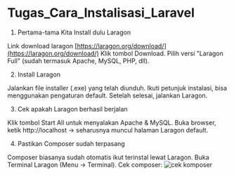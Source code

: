 # Tugas_Cara_Instalisasi_Laravel

1. Pertama-tama Kita Install dulu Laragon

Link download laragon [https://laragon.org/download/](https://laragon.org/download/)
Klik tombol Download.
Pilih versi "Laragon Full" (sudah termasuk Apache, MySQL, PHP, dll).

2. Install Laragon

Jalankan file installer (.exe) yang telah diunduh.
Ikuti petunjuk instalasi, bisa menggunakan pengaturan default.
Setelah selesai, jalankan Laragon.

3. Cek apakah Laragon berhasil berjalan
   
Klik tombol Start All untuk menyalakan Apache & MySQL.
Buka browser, ketik http://localhost → seharusnya muncul halaman Laragon default.

4. Pastikan Composer sudah terpasang
   
Composer biasanya sudah otomatis ikut terinstal lewat Laragon.
Buka Terminal Laragon (Menu → Terminal).
Cek composer:
![cek komposer](https://github.com/MuhamadNazrilFauzanIf23A/Tugas_Cara_Instalisi_Laravel/raw/main/img/composer)

